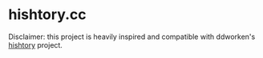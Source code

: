 # hishtory.cc

Disclaimer: this project is heavily inspired and compatible with ddworken's [hishtory](https://github.com/ddworken/hishtory) project.
